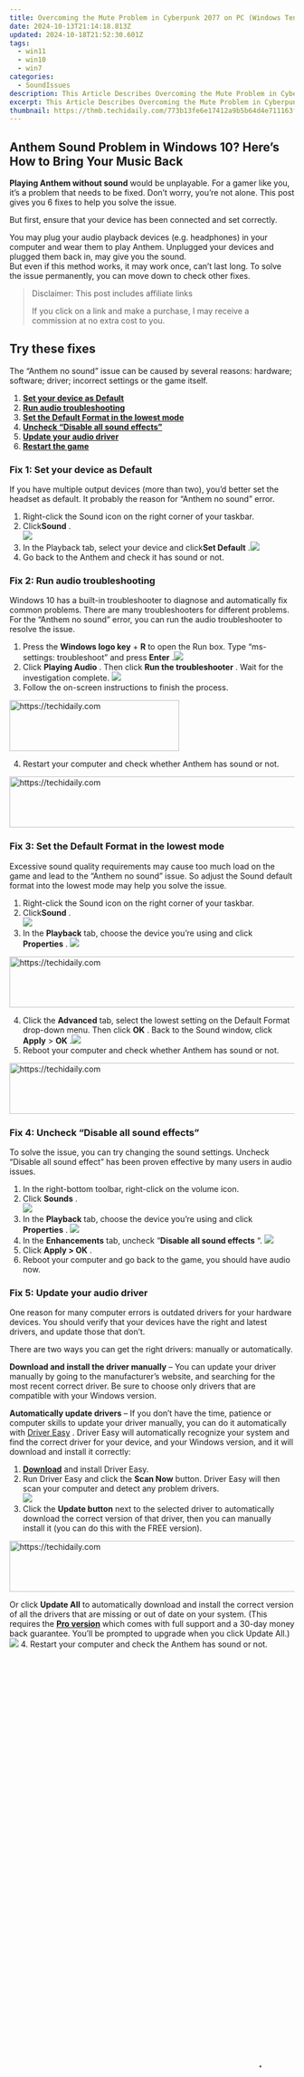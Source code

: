```yaml
---
title: Overcoming the Mute Problem in Cyberpunk 2077 on PC (Windows Tenth)
date: 2024-10-13T21:14:18.813Z
updated: 2024-10-18T21:52:30.601Z
tags:
  - win11
  - win10
  - win7
categories:
  - SoundIssues
description: This Article Describes Overcoming the Mute Problem in Cyberpunk 2077 on PC (Windows Tenth)
excerpt: This Article Describes Overcoming the Mute Problem in Cyberpunk 2077 on PC (Windows Tenth)
thumbnail: https://thmb.techidaily.com/773b13fe6e17412a9b5b64d4e711163f73a0c0700089624569da26ef89b36362.jpg
---
```


## Anthem Sound Problem in Windows 10? Here’s How to Bring Your Music Back

**Playing Anthem without sound** would be unplayable. For a gamer like you, it’s a problem that needs to be fixed. Don’t worry, you’re not alone. This post gives you 6 fixes to help you solve the issue.

But first, ensure that your device has been connected and set correctly.

 You may plug your audio playback devices (e.g. headphones) in your computer and wear them to play Anthem. Unplugged your devices and plugged them back in, may give you the sound.  
 But even if this method works, it may work once, can’t last long. To solve the issue permanently, you can move down to check other fixes.

>  Disclaimer: This post includes affiliate links
>
>  If you click on a link and make a purchase, I may receive a commission at no extra cost to you.
>

## Try these fixes

 The “Anthem no sound” issue can be caused by several reasons: hardware; software; driver; incorrect settings or the game itself.

1. [**Set your device as Default**](https://tools.techidaily.com/drivereasy/download/)
2. [**Run audio troubleshooting**](https://tools.techidaily.com/drivereasy/download/)
3. [**Set the Default Format in the lowest mode**](https://tools.techidaily.com/drivereasy/download/)
4. [**Uncheck “Disable all sound effects”**](https://tools.techidaily.com/drivereasy/download/)
5. [**Update your audio driver**](https://tools.techidaily.com/drivereasy/download/)
6. [**Restart the game**](https://tools.techidaily.com/drivereasy/download/)

### Fix 1: Set your device as Default

 If you have multiple output devices (more than two), you’d better set the headset as default. It probably the reason for “Anthem no sound” error.

1. Right-click the Sound icon on the right corner of your taskbar.
2. Click**Sound** .  
![](https://images.drivereasy.com/wp-content/uploads/2019/07/1-5.jpg)
3. In the Playback tab, select your device and click**Set Default** .![](https://images.drivereasy.com/wp-content/uploads/2019/07/mi.jpg)
4. Go back to the Anthem and check it has sound or not.

### Fix 2: Run audio troubleshooting

 Windows 10 has a built-in troubleshooter to diagnose and automatically fix common problems. There are many troubleshooters for different problems. For the “Anthem no sound” error, you can run the audio troubleshooter to resolve the issue.

1. Press the **Windows logo key**  \+ **R** to open the Run box. Type “ms-settings: troubleshoot” and press **Enter** .![](https://images.drivereasy.com/wp-content/uploads/2019/07/troubleshoot.jpg)
2. Click **Playing Audio** . Then click **Run the troubleshooter** . Wait for the investigation complete. ![](https://images.drivereasy.com/wp-content/uploads/2019/07/10-1.jpg)
3. Follow the on-screen instructions to finish the process.

<!-- affiliate ads begin -->
<a href="https://aligracehair.sjv.io/c/5597632/1934183/19272" target="_top" id="1934183">
  <img src="//a.impactradius-go.com/display-ad/19272-1934183" border="0" alt="https://techidaily.com" width="300" height="90"/>
</a>
<img height="0" width="0" src="https://aligracehair.sjv.io/i/5597632/1934183/19272" style="position:absolute;visibility:hidden;" border="0" />
<!-- affiliate ads end -->

4. Restart your computer and check whether Anthem has sound or not.

<!-- affiliate ads begin -->
<a href="https://appsumo.8odi.net/c/5597632/2043855/7443" target="_top" id="2043855">
  <img src="//a.impactradius-go.com/display-ad/7443-2043855" border="0" alt="https://techidaily.com" width="728" height="90"/>
</a>
<img height="0" width="0" src="https://appsumo.8odi.net/i/5597632/2043855/7443" style="position:absolute;visibility:hidden;" border="0" />
<!-- affiliate ads end -->

### Fix 3: Set the Default Format in the lowest mode

 Excessive sound quality requirements may cause too much load on the game and lead to the “Anthem no sound” issue. So adjust the Sound default format into the lowest mode may help you solve the issue.

1. Right-click the Sound icon on the right corner of your taskbar.
2. Click**Sound** .  
![](https://images.drivereasy.com/wp-content/uploads/2019/07/1-5.jpg)
3. In the **Playback** tab, choose the device you’re using and click **Properties** . ![](https://images.drivereasy.com/wp-content/uploads/2019/07/audio1-1.jpg)

<!-- affiliate ads begin -->
<a href="https://arkmc.pxf.io/c/5597632/352557/5172" target="_top" id="352557">
  <img src="//a.impactradius-go.com/display-ad/5172-352557" border="0" alt="https://techidaily.com" width="720" height="90"/>
</a>
<img height="0" width="0" src="https://arkmc.pxf.io/i/5597632/352557/5172" style="position:absolute;visibility:hidden;" border="0" />
<!-- affiliate ads end -->

4. Click the **Advanced** tab, select the lowest setting on the Default Format drop-down menu. Then click **OK** . Back to the Sound window, click **Apply** \> **OK** .![](https://images.drivereasy.com/wp-content/uploads/2019/07/12.jpg)
5. Reboot your computer and check whether Anthem has sound or not.

<!-- affiliate ads begin -->
<a href="https://appsumo.8odi.net/c/5597632/2043617/7443" target="_top" id="2043617">
  <img src="//a.impactradius-go.com/display-ad/7443-2043617" border="0" alt="https://techidaily.com" width="728" height="90"/>
</a>
<img height="0" width="0" src="https://appsumo.8odi.net/i/5597632/2043617/7443" style="position:absolute;visibility:hidden;" border="0" />
<!-- affiliate ads end -->

### Fix 4: Uncheck “Disable all sound effects”

 To solve the issue, you can try changing the sound settings. Uncheck “Disable all sound effect” has been proven effective by many users in audio issues.

1. In the right-bottom toolbar, right-click on the volume icon.
2. Click **Sounds** .  
![](https://images.drivereasy.com/wp-content/uploads/2019/07/1-5.jpg)
3. In the **Playback** tab, choose the device you’re using and click **Properties** . ![](https://images.drivereasy.com/wp-content/uploads/2019/07/audio1-1.jpg)
4. In the **Enhancements** tab, uncheck “**Disable all sound effects** “. ![](https://images.drivereasy.com/wp-content/uploads/2019/07/audio-1.jpg)
5. Click **Apply > OK** .
6. Reboot your computer and go back to the game, you should have audio now.

### Fix 5: Update your audio driver

 One reason for many computer errors is outdated drivers for your hardware devices. You should verify that your devices have the right and latest drivers, and update those that don’t.

 There are two ways you can get the right drivers: manually or automatically.

**Download and install the driver manually** – You can update your driver manually by going to the manufacturer’s website, and searching for the most recent correct driver. Be sure to choose only drivers that are compatible with your Windows version.

**Automatically update drivers** – If you don’t have the time, patience or computer skills to update your driver manually, you can do it automatically with [Driver Easy](https://tools.techidaily.com/drivereasy/download/) . Driver Easy will automatically recognize your system and find the correct driver for your device, and your Windows version, and it will download and install it correctly:

1. **[Download](https://tools.techidaily.com/drivereasy/download/)**  and install Driver Easy.
2. Run Driver Easy and click the **Scan Now** button. Driver Easy will then scan your computer and detect any problem drivers.  
![](https://images.drivereasy.com/wp-content/uploads/2019/07/driver.jpg)
3. Click the **Update button** next to the selected driver to automatically download the correct version of that driver, then you can manually install it (you can do this with the FREE version).  

<!-- affiliate ads begin -->
<a href="https://ephamedtechinc.pxf.io/c/5597632/2137206/26400" target="_top" id="2137206">
  <img src="//a.impactradius-go.com/display-ad/26400-2137206" border="0" alt="https://techidaily.com" width="728" height="90"/>
</a>
<img height="0" width="0" src="https://ephamedtechinc.pxf.io/i/5597632/2137206/26400" style="position:absolute;visibility:hidden;" border="0" />
<!-- affiliate ads end -->

 Or click **Update All** to automatically download and install the correct version of all the drivers that are missing or out of date on your system. (This requires the **[Pro version](https://tools.techidaily.com/drivereasy/download/)**  which comes with full support and a 30-day money back guarantee. You’ll be prompted to upgrade when you click Update All.)  
![](https://images.drivereasy.com/wp-content/uploads/2019/07/driver1.jpg)
4. Restart your computer and check the Anthem has sound or not.

<!-- affiliate ads begin -->
<span id="2135472">
					<video width="864" height="1536" style="cursor:pointer"
           poster="//a.impactradius-go.com/display-clicktoplayimage/2135472.png"
           onclick="if(!this.playClicked){this.play();this.setAttribute('controls',true);this.playClicked=true;}">
	   <source src="//a.impactradius-go.com/display-ad/18498-2135472">
	   <img src="//a.impactradius-go.com/display-clicktoplayimage/2135472.png" style="border: none; height: 100%; width: 100%; object-fit: contain">
	</video>
	<div style="width:540px;text-align:center"><a href="javascript:window.open(decodeURIComponent('https%3A%2F%2Funicoeye.pxf.io%2Fc%2F5597632%2F2135472%2F18498'), '_blank');void(0);">Click here</a></div>
</span>
<img height="0" width="0" src="https://imp.pxf.io/i/5597632/2135472/18498" style="position:absolute;visibility:hidden;" border="0" />
<!-- affiliate ads end -->

### Fix 6: Restart the game

 If the “Anthem no sound” error is nothing to do with the hardware, audio program and windows system, the error is caused by the game itself.

 Make sure you’ve got the latest version for Anthem. If you don’t, update your game version. Except for waiting for Anthem releases a new update to solve the bug, the only current way to deal with the bug is to reboot the game.

---

 We hope you find these techniques useful. You’re welcome to leave comments and questions below.

* [sound problem](https://tools.techidaily.com/drivereasy/download/)

<ins class="adsbygoogle"
     style="display:block"
     data-ad-format="autorelaxed"
     data-ad-client="ca-pub-7571918770474297"
     data-ad-slot="1223367746"></ins>

<ins class="adsbygoogle"
     style="display:block"
     data-ad-client="ca-pub-7571918770474297"
     data-ad-slot="8358498916"
     data-ad-format="auto"
     data-full-width-responsive="true"></ins>

<span class="atpl-alsoreadstyle">Also read:</span>
<div><ul>
<li><a href="https://instagram-video-files.techidaily.com/new-instagrams-notes-for-sharing-tunes-responsibly-for-2024/"><u>[New] Instagram’s Notes for Sharing Tunes Responsibly for 2024</u></a></li>
<li><a href="https://fox-info.techidaily.com/new-seamless-multitasking-via-firefoxs-pip-mode-for-2024/"><u>[New] Seamless Multitasking via Firefox's PIP Mode for 2024</u></a></li>
<li><a href="https://facebook-video-content.techidaily.com/updated-2024-approved-download-friends-8-top-rated-free-fb-extractors/"><u>[Updated] 2024 Approved Download Friends 8 Top-Rated Free FB Extractors</u></a></li>
<li><a href="https://article-helps.techidaily.com/updated-summary-of-gopro-hero5-action-video-for-2024/"><u>[Updated] Summary of GoPro Hero5 Action Video for 2024</u></a></li>
<li><a href="https://sound-issues.techidaily.com/1723016887234-audio-malfunction-post-windows-11-update-easy-solutions-unveiled/"><u>Audio Malfunction Post-Windows 11 Update? Easy Solutions Unveiled</u></a></li>
<li><a href="https://sound-issues.techidaily.com/banish-pc-call-echo-on-discord-with-these-expert-tips-and-tricks-updated-for-2e4/"><u>Banish PC Call Echo on Discord with These Expert Tips and Tricks (Updated for 2E4)</u></a></li>
<li><a href="https://win-web.techidaily.com/come-effettuare-la-cancellazione-sicura-del-disco-fisso-tramite-il-bios/"><u>Come Effettuare La Cancellazione Sicura Del Disco Fisso Tramite Il BIOS</u></a></li>
<li><a href="https://win-exceptional.techidaily.com/conversion-gratuita-de-imagenes-raw-como-cambiar-archivo-cr2-a-formatos-aceptados-online-con-movavi/"><u>Conversión Gratuita De Imágenes RAW: Cómo Cambiar Archivo CR2 a Formatos Aceptados Online Con Movavi</u></a></li>
<li><a href="https://sound-issues.techidaily.com/creative-pebble-audio-woes-heres-how-you-can-restore-your-sound/"><u>Creative Pebble Audio Woes? Here's How You Can Restore Your Sound</u></a></li>
<li><a href="https://sound-issues.techidaily.com/fixing-microphone-issues-in-microsoft-teams-solutions-for-windows-11-and-10-users/"><u>Fixing Microphone Issues in Microsoft Teams: Solutions for Windows 11 & 10 Users</u></a></li>
<li><a href="https://sound-issues.techidaily.com/how-to-restore-volume-resolving-airpods-connected-no-audio-in-windows-environments/"><u>How to Restore Volume: Resolving 'AirPods Connected, No Audio' In Windows Environments</u></a></li>
<li><a href="https://change-location.techidaily.com/how-to-stop-life360-from-tracking-you-on-oppo-find-x7-drfone-by-drfone-virtual-android/"><u>How to Stop Life360 from Tracking You On Oppo Find X7? | Dr.fone</u></a></li>
<li><a href="https://screen-video-capture.techidaily.com/in-2024-top-10-terraria-game-boosters/"><u>In 2024, Top 10 Terraria Game Boosters</u></a></li>
<li><a href="https://sound-issues.techidaily.com/say-goodbye-to-static-quick-fix-for-your-headphones-audio-glitches/"><u>Say Goodbye to Static: Quick Fix for Your Headphones' Audio Glitches</u></a></li>
</ul></div>

